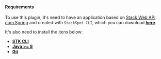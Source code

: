 #### **Requirements**
To use this plugin, it's need to have an application based on [Stack Web API com Spring](https://github.com/stack-spot/graphene-java-api-stack/tree/main/spring-web-api-template) and created with `StackSpot CLI`, which you can download [**here**](https://stackspot.com/).

It's also need to install the itens below:
- [**STK CLI**](https://docs.stackspot.com/v3.0.0/os-cli/installation/)
- [**Java >= 8**](https://openjdk.org/)
- [**Git**](https://git-scm.com/)
